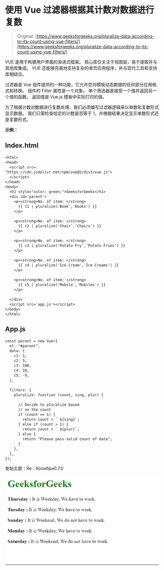 # 使用 Vue 过滤器根据其计数对数据进行复数

> Original: [https://www.geeksforgeeks.org/pluralize-data-according-to-its-count-using-vue-filters/](https://www.geeksforgeeks.org/pluralize-data-according-to-its-count-using-vue-filters/)

VUE 是用于构建用户界面的渐进式框架。 核心库仅关注于视图层，易于提取并与其他库集成。 VUE 还能够完美地支持复杂的单页应用程序，并与现代工具和支持库相结合。

过滤器是 Vue 组件提供的一种功能，它允许您对模板动态数据的任何部分应用格式和转换。 组件的 Filter 属性是一个对象。 单个筛选器是接受一个值并返回另一个值的函数。 返回值是 Vue.js 模板中实际打印的值。

为了根据计数对数据进行复数处理，我们必须编写过滤器逻辑来以单数和复数形式显示数据。 我们只需检查给定的计数是否等于 1，并根据结果决定显示单数形式还是复数形式。

**示例：**

## Index.html

```
<html>
<head>
  <script src=
"https://cdn.jsdelivr.net/npm/vue@2/dist/vue.js">
  </script>
</head>
<body>
  <h1 style="color: green;">GeeksforGeeks</h1>
  <div id='parent'>
    <p><strong>No. of item: </strong> 
      {{ c1 | pluralize('Book','Books') }}
    </p>

    <p><strong>No. of item: </strong> 
      {{ c2 | pluralize('Chair','Chairs') }}
    </p>

    <p><strong>No. of item: </strong>
      {{ c3 | pluralize('Potato Fry','Potato Fries') }}
    </p>

    <p><strong>No. of item: </strong>
      {{ c4 | pluralize('Ice Cream','Ice Creams') }}
    </p>

    <p><strong>No. of item: </strong>
      {{ c5 | pluralize('Mobile','Mobiles') }}
    </p>

  </div>
  <script src='app.js'></script>
</body>
</html>
```

## App.js

```
const parent = new Vue({
  el: "#parent",
  data: {
    c1: 1,
    c2: 5,
    c3: 100,
    c4: 10,
    c5: -9,
  },

  filters: {
    pluralize: function (count, sing, plur) {

      // Decide to pluralize based
      // on the count
      if (count == 1) {
        return count + ` ${sing}`;
      } else if (count > 1) {
        return count + ` ${plur}`;
      } else {
        return "Please pass valid count of data";
      }
    },
  },
});
```

发帖主题：Re：Колибри0.7.0

![](img/a42e664c4c55adc2142e05d0022caebf.png)